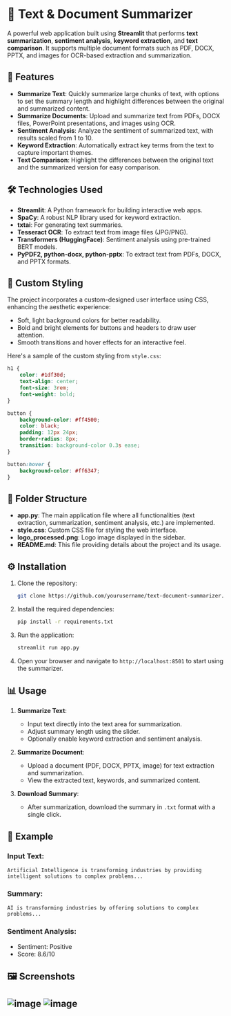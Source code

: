 # 📄 Text & Document Summarizer

A powerful web application built using **Streamlit** that performs **text summarization**, **sentiment analysis**, **keyword extraction**, and **text comparison**. It supports multiple document formats such as PDF, DOCX, PPTX, and images for OCR-based extraction and summarization.

## 🚀 Features

- **Summarize Text**: Quickly summarize large chunks of text, with options to set the summary length and highlight differences between the original and summarized content.
- **Summarize Documents**: Upload and summarize text from PDFs, DOCX files, PowerPoint presentations, and images using OCR.
- **Sentiment Analysis**: Analyze the sentiment of summarized text, with results scaled from 1 to 10.
- **Keyword Extraction**: Automatically extract key terms from the text to capture important themes.
- **Text Comparison**: Highlight the differences between the original text and the summarized version for easy comparison.

## 🛠️ Technologies Used

- **Streamlit**: A Python framework for building interactive web apps.
- **SpaCy**: A robust NLP library used for keyword extraction.
- **txtai**: For generating text summaries.
- **Tesseract OCR**: To extract text from image files (JPG/PNG).
- **Transformers (HuggingFace)**: Sentiment analysis using pre-trained BERT models.
- **PyPDF2, python-docx, python-pptx**: To extract text from PDFs, DOCX, and PPTX formats.

## 🎨 Custom Styling

The project incorporates a custom-designed user interface using CSS, enhancing the aesthetic experience:
- Soft, light background colors for better readability.
- Bold and bright elements for buttons and headers to draw user attention.
- Smooth transitions and hover effects for an interactive feel.

Here's a sample of the custom styling from `style.css`:

```css
h1 {
    color: #1df30d;
    text-align: center;
    font-size: 3rem;
    font-weight: bold;
}

button {
    background-color: #ff4500;
    color: black;
    padding: 12px 24px;
    border-radius: 8px;
    transition: background-color 0.3s ease;
}

button:hover {
    background-color: #ff6347;
}
```

## 📂 Folder Structure

- **app.py**: The main application file where all functionalities (text extraction, summarization, sentiment analysis, etc.) are implemented.
- **style.css**: Custom CSS file for styling the web interface.
- **logo_processed.png**: Logo image displayed in the sidebar.
- **README.md**: This file providing details about the project and its usage.

## ⚙️ Installation

1. Clone the repository:

   ```bash
   git clone https://github.com/yourusername/text-document-summarizer.git
   ```

2. Install the required dependencies:

   ```bash
   pip install -r requirements.txt
   ```

3. Run the application:

   ```bash
   streamlit run app.py
   ```

4. Open your browser and navigate to `http://localhost:8501` to start using the summarizer.

## 📊 Usage

1. **Summarize Text**:
   - Input text directly into the text area for summarization.
   - Adjust summary length using the slider.
   - Optionally enable keyword extraction and sentiment analysis.

2. **Summarize Document**:
   - Upload a document (PDF, DOCX, PPTX, image) for text extraction and summarization.
   - View the extracted text, keywords, and summarized content.

3. **Download Summary**:
   - After summarization, download the summary in `.txt` format with a single click.

## 🧪 Example

### Input Text:
```
Artificial Intelligence is transforming industries by providing intelligent solutions to complex problems...
```

### Summary:
```
AI is transforming industries by offering solutions to complex problems...
```

### Sentiment Analysis:
- Sentiment: Positive
- Score: 8.6/10

## 🖼️ Screenshots
![image](https://github.com/user-attachments/assets/27f6b226-8e05-4673-a89f-fce53e603a67)
![image](https://github.com/user-attachments/assets/addb8402-09d9-4888-8736-9c1e9008598d)
---
